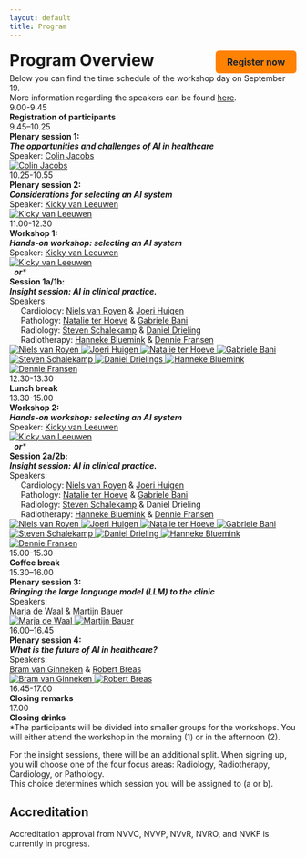 ```yaml
---
layout: default
title: Program
---
```


<div style="display: flex; justify-content: space-between; align-items: center; flex-wrap: wrap;">
  <h1 style="margin: 0;">Program Overview</h1>
  <a href="https://registratie.radboudumc.nl/166356/subscribe" target="_blank" style="
    background-color:rgb(255, 130, 3);
    color: rgb(27, 36, 48);
    padding: 10px 20px;
    text-decoration: none;
    border-radius: 6px;
    font-size: 16px;
    font-weight: bold;
    margin-top: 5px;
  ">
    Register now
  </a>
</div>


<div class="content">
Below you can find the time schedule of the workshop day on September 19. <br>
More information regarding the speakers can be found <a href= "{{ site.url }}/speakers">here</a>.
</div>

<div class="program">

  <!-- Registration -->
  <div class="program-item">
    <div class="program-time">9.00-9.45</div>
    <div class="program-text"><strong>Registration of participants</strong></div>
  </div>

  <!-- Plenary 1 -->
  <div class="program-item">
    <div class="program-time">9.45–10.25</div>
    <div class="program-text">
      <strong>Plenary session 1:</strong><br>
      <strong><em>The opportunities and challenges of AI in healthcare</em></strong><br>
      Speaker: <a href="{{ site.url }}/speakers#colin-jacobs" class="speaker-link">Colin Jacobs</a>
    </div>
    <div class="speaker-thumb-grid">
      <a href="{{ site.url }}/speakers#colin-jacobs">
        <img src="{{ site.url }}/assets/img/Colin_Jacobs.jpg" class="speaker-thumb" alt="Colin Jacobs">
      </a>
    </div>
  </div>

  <!-- Plenary 2 -->
  <div class="program-item">
    <div class="program-time">10.25-10.55</div>
    <div class="program-text">
      <strong>Plenary session 2:</strong><br>
      <strong><em>Considerations for selecting an AI system</em></strong><br>
      Speaker: <a href="{{ site.url }}/speakers#kicky-van-leeuwen" class="speaker-link">Kicky van Leeuwen</a>
    </div>
    <div class="speaker-thumb-grid">
      <a href="{{ site.url }}/speakers#kicky-van-leeuwen">
        <img src="{{ site.url }}/assets/img/Kicky_van_Leeuwen.jpg" class="speaker-thumb" alt="Kicky van Leeuwen">
      </a>
    </div>
  </div>

  <!-- Workshop 1 -->
  <div class="program-item">
    <div class="program-time">11.00-12.30</div>
    <div class="program-text">
      <strong>Workshop 1:</strong><br>
      <strong><em>Hands-on workshop: selecting an AI system</em></strong><br>
      Speaker: <a href="{{ site.url }}/speakers#kicky-van-leeuwen" class="speaker-link">Kicky van Leeuwen</a>
    </div>
    <div class="speaker-thumb-grid">
      <a href="{{ site.url }}/speakers#kicky-van-leeuwen">
        <img src="{{ site.url }}/assets/img/Kicky_van_Leeuwen.jpg" class="speaker-thumb" alt="Kicky van Leeuwen">
      </a>
    </div>
  </div>

  <!-- OR Divider -->
  <div class="program-item">
    <div class="program-time"></div>
    <div class="program-text">&nbsp;&nbsp;<em><strong>or</strong>*</em></div>
  </div>

  <!-- Session 1a/1b -->
  <div class="program-item">
    <div class="program-time"></div>
    <div class="program-text">
      <strong>Session 1a/1b:</strong><br>
      <strong><em>Insight session: AI in clinical practice.</em></strong><br>
      Speakers: <br>
      &nbsp;&nbsp;&nbsp;&nbsp; Cardiology:
      <a href="{{ site.url }}/speakers#niels-van-royen" class="speaker-link">Niels van Royen</a> & 
      <a href="{{ site.url }}/speakers#joeri-huigen" class="speaker-link">Joeri Huigen</a><br>
      &nbsp;&nbsp;&nbsp;&nbsp; Pathology:
      <a href="{{ site.url }}/speakers#natalie-ter-hoeve" class="speaker-link">Natalie ter Hoeve</a> & 
      <a href="{{ site.url }}/speakers#gabriele-bani" class="speaker-link">Gabriele Bani</a><br>
      &nbsp;&nbsp;&nbsp;&nbsp; Radiology:
      <a href="{{ site.url }}/speakers#steven-schalekamp" class="speaker-link">Steven Schalekamp</a> &  <a href="{{ site.url }}/speakers#daniel-drieling" class="speaker-link">Daniel Drieling</a><br>
      &nbsp;&nbsp;&nbsp;&nbsp; Radiotherapy:
      <a href="{{ site.url }}/speakers#hanneke-bluemink" class="speaker-link">Hanneke Bluemink</a> & 
      <a href="{{ site.url }}/speakers#dennie-fransen" class="speaker-link">Dennie Fransen</a>
    </div>
    <div class="speaker-thumb-grid">
      <a href="{{ site.url }}/speakers#niels-van-royen">
        <img src="{{ site.url }}/assets/img/Niels_van_Royen.jpg" class="speaker-thumb" alt="Niels van Royen">
      </a>
      <a href="{{ site.url }}/speakers#joeri-huigen">
        <img src="{{ site.url }}/assets/img/Joeri_Huigen.jpg" class="speaker-thumb" alt="Joeri Huigen">
      </a>
      <a href="{{ site.url }}/speakers#natalie-ter-hoeve">
        <img src="{{ site.url }}/assets/img/Natalie_ter_Hoeve.jpg" class="speaker-thumb" alt="Natalie ter Hoeve">
      </a>
      <a href="{{ site.url }}/speakers#gabriele-bani">
        <img src="{{ site.url }}/assets/img/Gabriele_Bani.jpg" class="speaker-thumb" alt="Gabriele Bani">
      </a>
      <a href="{{ site.url }}/speakers#steven-schalekamp">
        <img src="{{ site.url }}/assets/img/Steven_Schalekamp.jpg" class="speaker-thumb" alt="Steven Schalekamp">
      </a>
      <a href="{{ site.url }}/speakers#daniel-drieling">
        <img src="{{ site.url }}/assets/img/Daniel_Drieling.jpeg" class="speaker-thumb" alt="Daniel Drielings">
      </a>
      <a href="{{ site.url }}/speakers#hanneke-bluemink">
        <img src="{{ site.url }}/assets/img/Hanneke_Bluemink.jpg" class="speaker-thumb" alt="Hanneke Bluemink">
      </a>
      <a href="{{ site.url }}/speakers#dennie-fransen">
        <img src="{{ site.url }}/assets/img/Dennie_Fransen.jpg" class="speaker-thumb" alt="Dennie Fransen">
      </a>    
    </div>
  </div>

  <!-- Lunch -->
  <div class="program-item">
    <div class="program-time">12.30-13.30</div>
    <div class="program-text"><strong>Lunch break</strong></div>
  </div>

  <!-- Workshop 2 / Session 2a/2b -->
  <div class="program-item">
    <div class="program-time">13.30-15.00</div>
    <div class="program-text">
      <strong>Workshop 2:</strong><br>
      <strong><em>Hands-on workshop: selecting an AI system</em></strong><br>
      Speaker: <a href="{{ site.url }}/speakers#kicky-van-leeuwen" class="speaker-link">Kicky van Leeuwen</a>
    </div>
    <div class="speaker-thumb-grid">
      <a href="{{ site.url }}/speakers#kicky-van-leeuwen">
        <img src="{{ site.url }}/assets/img/Kicky_van_Leeuwen.jpg" class="speaker-thumb" alt="Kicky van Leeuwen">
      </a>
    </div>
  </div>

  <!-- OR Divider -->
  <div class="program-item">
    <div class="program-time"></div>
    <div class="program-text">&nbsp;&nbsp;<em><strong>or</strong>*</em></div>
  </div>

  <!-- Session 1a/1b -->
  <div class="program-item">
    <div class="program-time"></div>
    <div class="program-text">
      <strong>Session 2a/2b:</strong><br>
      <strong><em>Insight session: AI in clinical practice.</em></strong><br>
      Speakers: <br>
      &nbsp;&nbsp;&nbsp;&nbsp; Cardiology:
      <a href="{{ site.url }}/speakers#niels-van-royen" class="speaker-link">Niels van Royen</a> & 
      <a href="{{ site.url }}/speakers#joeri-huigen" class="speaker-link">Joeri Huigen</a><br>
      &nbsp;&nbsp;&nbsp;&nbsp; Pathology:
      <a href="{{ site.url }}/speakers#natalie-ter-hoeve" class="speaker-link">Natalie ter Hoeve</a> & 
      <a href="{{ site.url }}/speakers#gabriele-bani" class="speaker-link">Gabriele Bani</a><br>
      &nbsp;&nbsp;&nbsp;&nbsp; Radiology:
      <a href="{{ site.url }}/speakers#steven-schalekamp" class="speaker-link">Steven Schalekamp</a> & Daniel Drieling<br>
      &nbsp;&nbsp;&nbsp;&nbsp; Radiotherapy:
      <a href="{{ site.url }}/speakers#hanneke-bluemink" class="speaker-link">Hanneke Bluemink</a> & 
      <a href="{{ site.url }}/speakers#dennie-fransen" class="speaker-link">Dennie Fransen</a>
    </div>
    <div class="speaker-thumb-grid">
      <a href="{{ site.url }}/speakers#niels-van-royen">
        <img src="{{ site.url }}/assets/img/Niels_van_Royen.jpg" class="speaker-thumb" alt="Niels van Royen">
      </a>
      <a href="{{ site.url }}/speakers#joeri-huigen">
        <img src="{{ site.url }}/assets/img/Joeri_Huigen.jpg" class="speaker-thumb" alt="Joeri Huigen">
      </a>
      <a href="{{ site.url }}/speakers#natalie-ter-hoeve">
        <img src="{{ site.url }}/assets/img/Natalie_ter_Hoeve.jpg" class="speaker-thumb" alt="Natalie ter Hoeve">
      </a>
      <a href="{{ site.url }}/speakers#gabriele-bani">
        <img src="{{ site.url }}/assets/img/Gabriele_Bani.jpg" class="speaker-thumb" alt="Gabriele Bani">
      </a>
      <a href="{{ site.url }}/speakers#steven-schalekamp">
        <img src="{{ site.url }}/assets/img/Steven_Schalekamp.jpg" class="speaker-thumb" alt="Steven Schalekamp">
      </a>
      <a href="{{ site.url }}/speakers#daniel-drieling">
        <img src="{{ site.url }}/assets/img/Daniel_Drieling.jpeg" class="speaker-thumb" alt="Daniel Drieling">
      </a>
      <a href="{{ site.url }}/speakers#hanneke-bluemink">
        <img src="{{ site.url }}/assets/img/Hanneke_Bluemink.jpg" class="speaker-thumb" alt="Hanneke Bluemink">
      </a>
      <a href="{{ site.url }}/speakers#dennie-fransen">
        <img src="{{ site.url }}/assets/img/Dennie_Fransen.jpg" class="speaker-thumb" alt="Dennie Fransen">
      </a>    
    </div>
  </div>

  <!-- Coffee -->
  <div class="program-item">
    <div class="program-time">15.00-15.30</div>
    <div class="program-text"><strong>Coffee break</strong></div>
  </div>

  <!-- Plenary 3 -->
  <div class="program-item">
    <div class="program-time">15.30–16.00</div>
    <div class="program-text">
      <strong>Plenary session 3:</strong><br>
      <strong><em>Bringing the large language model (LLM) to the clinic</em></strong><br>
      Speakers:<br>
      <a href="{{ site.url }}/speakers#marja-de-waal" class="speaker-link">Marja de Waal</a> & 
      <a href="{{ site.url }}/speakers#martijn-bauer" class="speaker-link">Martijn Bauer</a>
    </div>
    <div class="speaker-thumb-grid">
      <a href="{{ site.url }}/speakers#marja-de-waal">
        <img src="{{ site.url }}/assets/img/Marja_de_Waal.jpg" class="speaker-thumb" alt="Marja de Waal">
      </a>
      <a href="{{ site.url }}/speakers#martijn-bauer">
        <img src="{{ site.url }}/assets/img/Martijn_Bauer1.jpg" class="speaker-thumb" alt="Martijn Bauer">
      </a>
    </div>
  </div>

  <!-- Plenary 4 -->
  <div class="program-item">
    <div class="program-time">16.00–16.45</div>
    <div class="program-text">
      <strong>Plenary session 4:</strong><br>
      <strong><em>What is the future of AI in healthcare?</em></strong><br>
      Speakers:<br>
      <a href="{{ site.url }}/speakers#bram-van-ginneken" class="speaker-link">Bram van Ginneken</a> & 
      <a href="{{ site.url }}/speakers#robert-breas" class="speaker-link">Robert Breas</a>
    </div>
    <div class="speaker-thumb-grid">
      <a href="{{ site.url }}/speakers#bram-van-ginneken">
        <img src="{{ site.url }}/assets/img/Bram_van_Ginneken.jpg" class="speaker-thumb" alt="Bram van Ginneken">
      </a>
      <a href="{{ site.url }}/speakers#robert-breas">
        <img src="{{ site.url }}/assets/img/Robert_Breas.jpg" class="speaker-thumb" alt="Robert Breas">
      </a>
    </div>
  </div>

  <!-- Closing -->
  <div class="program-item">
    <div class="program-time">16.45-17.00</div>
    <div class="program-text"><strong>Closing remarks</strong></div>
  </div>

  <div class="program-item">
    <div class="program-time">17.00</div>
    <div class="program-text"><strong>Closing drinks</strong></div>
  </div>

</div>

<div class="content">
  *The participants will be divided into smaller groups for the workshops. You will either attend the workshop in the morning (1) or in the afternoon (2).  

  For the insight sessions, there will be an additional split. When signing up, you will choose one of the four focus areas: Radiology, Radiotherapy, Cardiology, or Pathology.  
  This choice determines which session you will be assigned to (a or b).

  <h2>Accreditation</h2>
  Accreditation approval from NVVC, NVVP, NVvR, NVRO, and NVKF is currently in progress.
</div>
